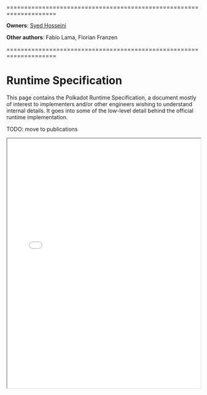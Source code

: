 ====================================================================

**Owners**: [Syed Hosseini](/research_team_members/syed.html)

**Other authors**: Fabio Lama, Florian Franzen

====================================================================

# Runtime Specification

This page contains the Polkadot Runtime Specification, a document mostly of
interest to implementers and/or other engineers wishing to understand internal
details. It goes into some of the low-level detail behind the official runtime
implementation.

TODO: move to publications

<iframe src="../_static/pdfview/viewer.html?file=https://w3f.github.io/polkadot-spec/spec/runtime/latest.pdf" width="100%" height="650em"></iframe>
